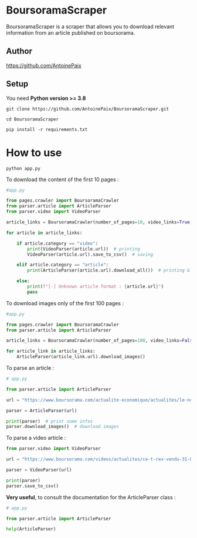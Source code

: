 # BoursoramaScraper


BoursoramaScraper is a scraper that allows you to download relevant information from an article published on boursorama.

## Author

https://github.com/AntoinePaix

## Setup

You need **Python version >= 3.8**

```
git clone https://github.com/AntoinePaix/BoursoramaScraper.git

cd BoursoramaScraper

pip install -r requirements.txt
```

# How to use

```
python app.py
```

To download the content of the first 10 pages :

```python
#app.py

from pages.crawler import BoursoramaCrawler
from parser.article import ArticleParser
from parser.video import VideoParser

article_links = BoursoramaCrawler(number_of_pages=10, video_links=True).run()

for article in article_links:

    if article.category == "video":
        print(VideoParser(article.url))  # printing
        VideoParser(article.url).save_to_csv()  # saving

    elif article.category == "article":
        print(ArticleParser(article.url).download_all())  # printing & saving all

    else:
        print(f"[-] Unknown article format : {article.url}")
        pass
```

To download images only of the first 100 pages :

```python
#app.py

from pages.crawler import BoursoramaCrawler
from parser.article import ArticleParser

article_links = BoursoramaCrawler(number_of_pages=100, video_links=False).run()

for article_link in article_links:
    ArticleParser(article_link.url).download_images()
```

To parse an article :

```python
# app.py

from parser.article import ArticleParser

url = "https://www.boursorama.com/actualite-economique/actualites/le-nobel-de-chimie-a-deux-chirurgiennes-des-genes-dont-une-francaise-4ee7deb2cefb65ec0fb9503542bb2047"

parser = ArticleParser(url)

print(parser)  # print some infos
parser.download_images()  # download images
```

To parse a video article :

```python
from parser.video import VideoParser

url = "https://www.boursorama.com/videos/actualites/ce-t-rex-vendu-31-8-millions-de-dollars-est-le-plus-cher-du-monde-e97c6d900ce264de872a6d32845dd112"

parser = VideoParser(url)

print(parser)
parser.save_to_csv()
```


**Very useful**, to consult the documentation for the ArticleParser class :

```python
# app.py

from parser.article import ArticleParser

help(ArticleParser)
```